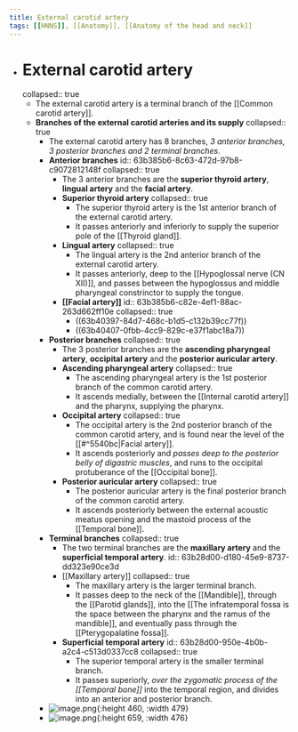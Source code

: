 ```yaml
---
title: External carotid artery
tags: [[HNNS]], [[Anatomy]], [[Anatomy of the head and neck]] 
---
```


- # External carotid artery
  collapsed:: true
	- The external carotid artery is a terminal branch of the [[Common carotid artery]].
	- **Branches of the external carotid arteries and its supply**
	  collapsed:: true
		- The external carotid artery has 8 branches, *3 anterior branches, 3 posterior branches and 2 terminal branches*.
		- **Anterior branches**
		  id:: 63b385b6-8c63-472d-97b8-c9072812148f
		  collapsed:: true
			- The 3 anterior branches are the **superior thyroid artery**, **lingual artery** and the **facial artery**.
			- **Superior thyroid artery**
			  collapsed:: true
				- The superior thyroid artery is the 1st anterior branch of the external carotid artery.
				- It passes anteriorly and inferiorly to supply the superior pole of the [[Thyroid gland]].
			- **Lingual artery**
			  collapsed:: true
				- The lingual artery is the 2nd anterior branch of the external carotid artery.
				- It passes anteriorly, deep to the [[Hypoglossal nerve (CN XII)]], and passes between the hypoglossus and middle pharyngeal constrinctor to supply the tongue.
			- **[[Facial artery]]**
			  id:: 63b385b6-c82e-4ef1-88ac-263d662ff10e
			  collapsed:: true
				- ((63b40397-84d7-468c-b1d5-c132b39cc77f))
				- ((63b40407-0fbb-4cc9-829c-e37f1abc18a7))
		- **Posterior branches**
		  collapsed:: true
			- The 3 posterior branches are the **ascending pharyngeal artery**, **occipital artery** and the **posterior auricular artery**.
			- **Ascending pharyngeal artery**
			  collapsed:: true
				- The ascending pharyngeal artery is the 1st posterior branch of the common carotid artery.
				- It ascends medially, between the [[Internal carotid artery]] and the pharynx, supplying the pharynx.
			- **Occipital artery**
			  collapsed:: true
				- The occipital artery is the 2nd posterior branch of the common carotid artery, and is found near the level of the [[#^5540bc|Facial artery]].
				- It ascends posteriorly and *passes deep to the posterior belly of digastric muscles*, and runs to the occipital protuberance of the [[Occipital bone]].
			- **Posterior auricular artery**
			  collapsed:: true
				- The posterior auricular artery is the final posterior branch of the common carotid artery.
				- It ascends posteriorly between the external acoustic meatus opening and the mastoid process of the [[Temporal bone]].
		- **Terminal branches**
		  collapsed:: true
			- The two terminal branches are the **maxillary artery** and the **superficial temporal artery**.
			  id:: 63b28d00-d180-45e9-8737-dd323e90ce3d
			- [[Maxillary artery]]
			  collapsed:: true
				- The maxillary artery is the larger terminal branch.
				- It passes deep to the neck of the [[Mandible]], through the [[Parotid glands]], into the [[The infratemporal fossa is the space between the pharynx and the ramus of the mandible]], and eventually pass through the [[Pterygopalatine fossa]].
			- **Superficial temporal artery**
			  id:: 63b28d00-950e-4b0b-a2c4-c513d0337cc8
			  collapsed:: true
				- The superior temporal artery is the smaller terminal branch.
				- It passes superiorly, *over the zygomatic process of the [[Temporal bone]]* into the temporal region, and divides into an anterior and posterior branch.
		- ![image.png](../assets/image_1672987040268_0.png){:height 460, :width 479}
		- ![image.png](../assets/image_1672987054183_0.png){:height 659, :width 476}